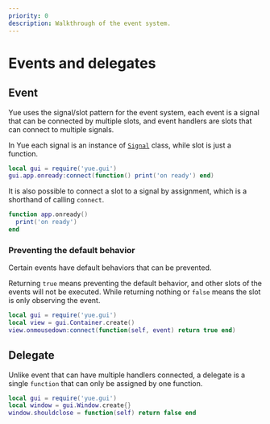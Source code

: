 ```yaml
---
priority: 0
description: Walkthrough of the event system.
---
```

# Events and delegates

## Event

Yue uses the signal/slot pattern for the event system, each event is a signal
that can be connected by multiple slots, and event handlers are slots that can
connect to multiple signals.

In Yue each signal is an instance of [`Signal`](../api/signal.html) class,
while slot is just a function.

```lua
local gui = require('yue.gui')
gui.app.onready:connect(function() print('on ready') end)
```

It is also possible to connect a slot to a signal by assignment, which is a
shorthand of calling `connect`.

```lua
function app.onready()
  print('on ready')
end
```

### Preventing the default behavior

Certain events have default behaviors that can be prevented.

Returning `true` means preventing the default behavior, and other slots of the
events will not be executed. While returning nothing or `false` means the slot
is only observing the event.

```lua
local gui = require('yue.gui')
local view = gui.Container.create()
view.onmousedown:connect(function(self, event) return true end)
```

## Delegate

Unlike event that can have multiple handlers connected, a delegate is a single
`function` that can only be assigned by one function.

```lua
local gui = require('yue.gui')
local window = gui.Window.create{}
window.shouldclose = function(self) return false end
```
